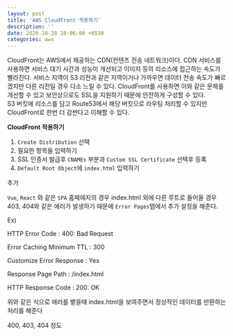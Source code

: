 ```yaml
---
layout: post
title: 'AWS CloudFront 적용하기'
description: ''
date: 2020-10-28 18:06:00 +0530
categories: aws
---
```


CloudFront는 AWS에서 제공하는 CDN(컨텐츠 전송 네트워크)이다. CDN 서비스를 사용하면 서비스 대기 시간과 성능이 개선되고 이미지 등의 리소스에 접근하는 속도가 빨라진다. 서비스 지역이 S3 리전과 같은 지역이거나 가까우면 데이터 전송 속도가 빠르겠지만 다른 리전일 경우 다소 느릴 수 있다. CloudFront를 사용하면 이와 같은 문제를 개선할 수 있고 보안상으로도 SSL을 지원하기 때문에 안전하게 구성할 수 있다.  
S3 버킷에 리소스를 담고 Route53에서 해당 버킷으로 라우팅 처리할 수 있지만 CloudFront로 한번 더 감싼다고 이해할 수 있다.

**CloudFront 적용하기**

1. `Create Distribution` 선택
2. 필요한 항목들 입력하기
3. SSL 인증서 발급후 `CNAMEs` 부분과 `Custom SSL Certificate` 선택후 등록
4. `Default Root Object`에 `index.html` 입력하기

추가

`Vue`, `React` 와 같은 `SPA` 홈페에지의 경우 index.html 외에 다른 루트로 들어올 경우 403, 404와 같은 에러가 발생하기 때문에 `Error Pages`탭에서 추가 설정을 해준다.

Ex)

HTTP Error Code : 400: Bad Request

Error Caching Minimum TTL : 300

Customize Error Response : Yes

Response Page Path : /index.html

HTTP Response Code : 200: OK

위와 같은 식으로 에러를 뱉을때 index.html을 보여주면서 정상적인 데이터를 반환하는 처리를 해준다

400, 403, 404 정도
